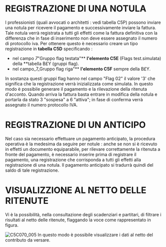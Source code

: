 # REGISTRAZIONE DI UNA NOTULA

I professionisti (quali avvocati o architetti :  vedi tabella C5P) possono inviare una notula per ricevere il pagamento e successivamente inviare la fattura. Tale notula verrà registrata a tutti gli effetti come la fattura definitiva con la differenza che in fase di inserimento non deve essere assegnato il numero di protocollo iva.
Per ottenere questo è necessario creare un tipo registrazione in **tabella C5D** specificando : 
 - nel campo _7_"Gruppo flag testata"** **l'elemento C5E** (Flags test.simulata) della  **tabella B£Y (gruppi flag).
 - nel campo_7_Gruppo flag riga"**  **l'elemento C5F** sempre della B£Y.

In sostanza questi gruppi flag hanno nel campo "Flag 02" il valore '3' che significa che la registrazione verrà inizializzata come simulata.
In questo modo è possibile generare il pagamento e la rilevazione della ritenuta d'acconto. Quando arriva la fattura basta entrare in modifica della notula e portarla da stato 3 "sospesa" a 6 "attiva"; in fase di conferma verrà assegnato il numero protocollo IVA.

# REGISTRAZIONE DI UN ANTICIPO

Nel caso sia necessario effettuare un pagamento anticipato, la procedura operativa è la medesima da seguire per notule :  anche se non si è ricevuto in effetti un documento equiparabile, per rilevare correttamente la ritenuta a fronte del pagamento, è necessario inserire prima di registrare il pagamento, una registrazione che corrisponda a tutti gli effetti alla registrazione di una notula. Il pagamento anticipato si tradurrà quindi del saldo di tale registrazione.

# VISUALIZZIONE AL NETTO DELLE RITENUTE

Vi è la possibilità, nella consultazione degli scadenziari e partitari, di filtrare i risultati al netto delle ritenute, flaggando la voce come rappresentato in figura.

![C5C070_005](https://doc.smeup.com/immagini/C5C070_05/C5C070_005.png)
In questo modo è possibile visualizzare i dati al netto del contributo da versare.
